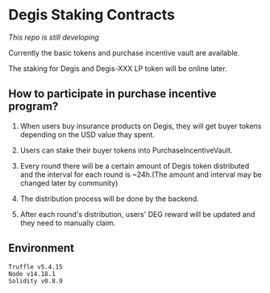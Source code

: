 # Degis Staking Contracts

_This repo is still developing_

Currently the basic tokens and purchase incentive vault are available.

The staking for Degis and Degis-XXX LP token will be online later.

## How to participate in purchase incentive program?

1. When users buy insurance products on Degis, they will get buyer tokens depending on the USD value thay spent.

2. Users can stake their buyer tokens into PurchaseIncentiveVault.

3. Every round there will be a certain amount of Degis token distributed and the interval for each round is ~24h.(The amount and interval may be changed later by community)

4. The distribution process will be done by the backend.

5. After each round's distribution, users' DEG reward will be updated and they need to manually claim.

## Environment

```
Truffle v5.4.15
Node v14.18.1
Solidity v0.8.9
```
